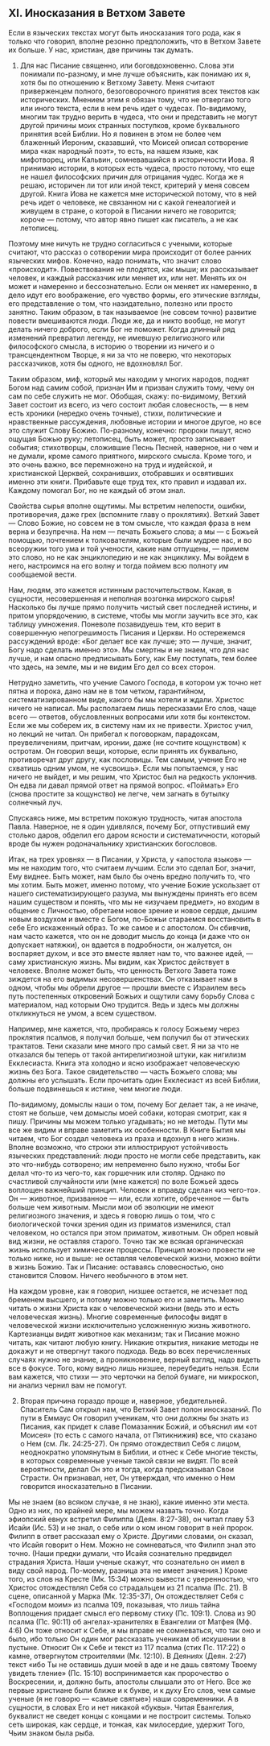 ## XI. Иносказания в Ветхом Завете

Если в языческих текстах могут быть иносказания того рода, как я только что говорил, вполне резонно предположить, что в Ветхом Завете их больше. У нас, христиан, две причины так думать.

1) Для нас Писание священно, или боговдохновенно. Слова эти понимали по-разному, и мне лучше объяснить, как понимаю их я, хотя бы по отношению к Ветхому Завету. Меня считают приверженцем полного, безоговорочного принятия всех текстов как исторических. Мнением этим я обязан тому, что не отвергаю того или иного текста, если в нем речь идет о чудесах. По-видимому, многим так трудно верить в чудеса, что они и представить не могут другой причины моих странных поступков, кроме буквального принятия всей Библии. Но я повинен в этом не более чем блаженный Иероним, сказавший, что Моисей описал сотворение мира «как народный поэт», то есть, на нашем языке, как мифотворец, или Кальвин, сомневавшийся в историчности Иова. Я принимаю истории, в которых есть чудеса, просто потому, что еще не нашел философских причин для отрицания чудес. Когда же я решаю, историчен ли тот или иной текст, критерий у меня совсем другой. Книга Иова не кажется мне исторической потому, что в ней речь идет о человеке, не связанном ни с какой генеалогией и живущем в стране, о которой в Писании ничего не говорится; короче — потому, что автор явно пишет как писатель, а не как летописец.

Поэтому мне ничуть не трудно согласиться с учеными, которые считают, что рассказ о сотворении мира происходит от более ранних языческих мифов. Конечно, надо понимать, что значит слово «происходит». Повествования не плодятся, как мыши; их рассказывает человек, и каждый рассказчик или меняет их, или нет. Менять их он может и намеренно и бессознательно. Если он меняет их намеренно, в дело идут его воображение, его чувство формы, его этические взгляды, его представление о том, что назидательно, полезно или просто занятно. Таким образом, в так называемое (не совсем точно) развитие повести вмешиваются люди. Люди же, да и никто вообще, не могут делать ничего доброго, если Бог не поможет. Когда длинный ряд изменений превратил легенду, не имевшую религиозного или философского смысла, в историю о творении из ничего и о трансцендентном Творце, я ни за что не поверю, что некоторых рассказчиков, хотя бы одного, не вдохновлял Бог.

Таким образом, миф, который мы находим у многих народов, поднят Богом над самим собой, признан Им и призван служить тому, чему он сам по себе служить не мог. Обобщая, скажу: по-видимому, Ветхий Завет состоит из всего, из чего состоит любая словесность, — в нем есть хроники (нередко очень точные), стихи, политические и нравственные рассуждения, любовные истории и многое другое, но все это служит Слову Божию. По-разному, конечно: пророки пишут, ясно ощущая Божью руку; летописец, быть может, просто записывает события; стихотворцы, сложившие Песнь Песней, наверное, ни о чем и не думали, кроме самого приятного, мирского смысла. Кроме того, и это очень важно, все перемножено на труд и иудейской, и христианской Церквей, сохранивших, отобравших и освятивших именно эти книги. Прибавьте еще труд тех, кто правил и издавал их. Каждому помогал Бог, но не каждый об этом знал.

Свойства сырья вполне ощутимы. Мы встретим нелепости, ошибки, противоречия, даже грех (вспомните главу о проклятиях). Ветхий Завет — Слово Божие, но совсем не в том смысле, что каждая фраза в нем верна и безупречна. На нем — печать Божьего слова; а мы — с Божьей помощью, почтением к толкователям, которые были мудрее нас, и во всеоружии того ума и той учености, какие нам отпущены, — примем это слово, но не как энциклопедию и не как энциклику. Мы войдем в него, настроимся на его волну и тогда поймем всю полноту им сообщаемой вести.

Нам, людям, это кажется истинным расточительством. Какая, в сущности, несовершенная и неполная возгонка мирского сырья! Насколько бы лучше прямо получить чистый свет последней истины, и притом упорядочению, в системе, чтобы мы могли заучить все это, как таблицу умножения. Поневоле позавидуешь тем, кто верит в совершенную непогрешимость Писания и Церкви. Но остережемся рассуждений вроде: «Бог делает все как лучше; это — лучше, значит, Богу надо сделать именно это». Мы смертны и не знаем, что для нас лучше, и нам опасно предписывать Богу, как Ему поступать, тем более что здесь, на земле, мы и не видим Его дел со всех сторон.

Нетрудно заметить, что учение Самого Господа, в котором уж точно нет пятна и порока, дано нам не в том четком, гарантийном, систематизированном виде, какого бы мы хотели и ждали. Христос ничего не написал. Мы располагаем лишь пересказами Его слов, чаще всего — ответов, обусловленных вопросами или хотя бы контекстом. Если же мы соберем их, в систему нам их не привести. Христос учил, но лекций не читал. Он прибегал к поговоркам, парадоксам, преувеличениям, притчам, иронии, даже (не сочтите кощунством) к остротам. Он говорил вещи, которые, если принять их буквально, противоречат друг другу, как пословицы. Тем самым, учение Его не схватишь одним умом, не «усвоишь». Если мы попытаемся, у нас ничего не выйдет, и мы решим, что Христос был на редкость уклончив. Он едва ли давал прямой ответ на прямой вопрос. «Поймать» Его (снова простите за кощунство) не легче, чем загнать в бутылку солнечный луч.

Спускаясь ниже, мы встретим похожую трудность, читая апостола Павла. Наверное, не я один удивлялся, почему Бог, отпустивший ему столько даров, обделил его даром ясности и систематичности, который вроде бы нужен родоначальнику христианских богословов.

Итак, на трех уровнях — в Писании, у Христа, у «апостола языков» — мы не находим того, что считаем лучшим. Если это сделал Бог, значит, Ему виднее. Быть может, нам было бы очень вредно получить то, что мы хотим. Быть может, именно потому, что учение Божие ускользает от нашего систематизирующего разума, мы вынуждены принять его всем нашим существом и понять, что мы не «изучаем предмет», но входим в общение с Личностью, обретаем новое зрение и новое сердце, дышим новым воздухом и вместе с Богом, по-Божьи стараемся восстановить в себе Его искаженный образ. То же самое и с апостолом. Он сбивчив, нам часто кажется, что он не доводит мысль до конца (и даже что он допускает натяжки), он вдается в подробности, он жалуется, он воспаряет духом, и все это вместе являет нам то, что важнее идей, — саму христианскую жизнь. Мы видим, как Христос действует в человеке. Вполне может быть, что ценность Ветхого Завета тоже зиждется на его видимых несовершенствах. Он отказывает нам в одном, чтобы мы обрели другое — прошли вместе с Израилем весь путь постепенных откровений Божьих и ощутили саму борьбу Слова с материалом, над которым Оно трудится. Ведь и здесь мы должны откликнуться не умом, а всем существом.

Например, мне кажется, что, пробираясь к голосу Божьему через проклятия псалмов, я получил больше, чем получил бы от этических трактатов. Тени сказали мне много про самый свет. Я ни за что не отказался бы теперь от такой антирелигиозной штуки, как нигилизм Екклесиаста. Книга эта холодно и ясно изображает человеческую жизнь без Бога. Такое свидетельство — часть Божьего слова; мы должны его услышать. Если прочитать один Екклесиаст из всей Библии, больше подвинешься к истине, чем многие люди.

По-видимому, домыслы наши о том, почему Бог делает так, а не иначе, стоят не больше, чем домыслы моей собаки, которая смотрит, как я пишу. Причины мы можем только угадывать; но не методы. Пути мы все же видим и вправе заметить их особенности. В Книге Бытия мы читаем, что Бог создал человека из праха и вдохнул в него жизнь. Вполне возможно, что строки эти иллюстрируют устойчивость языческих представлений: люди просто не могли себе представить, как это что-нибудь сотворено; им непременно было нужно, чтобы Бог делал что-то из чего-то, как горшечник или столяр. Однако по счастливой случайности или (мне кажется) по воле Божьей здесь воплощен важнейший принцип. Человек и вправду сделан «из чего-то». Он — животное, призванное — или, если хотите, обреченное — быть больше чем животным. Мысли мои об эволюции не имеют религиозного значения, и здесь я говорю лишь о том, что с биологической точки зрения один из приматов изменился, стал человеком, но остался при этом приматом, животным. Он обрел новый вид жизни, не оставляя старого. Точно так же всякая органическая жизнь использует химические процессы. Принцип можно провести не только ниже, но и выше: не оставляя человеческой жизни, можно войти в жизнь Божию. Так и Писание: оставаясь словесностью, оно становится Словом. Ничего необычного в этом нет.

На каждом уровне, как я говорил, низшее остается, не исчезает под бременем высшего, и потому можно только его и заметить. Можно читать о жизни Христа как о человеческой жизни (ведь это и есть человеческая жизнь). Многие современные философы видят в человеческой жизни исключительно усложненную жизнь животного. Картезианцы видят животное как механизм; так и Писание можно читать, как читают любую книгу. Никакие открытия, никакие методы не докажут и не отвергнут такого подхода. Ведь во всех перечисленных случаях нужно не знание, а проникновение, верный взгляд, надо видеть все в фокусе. Того, кому видно лишь низшее, переубедить нельзя. Если вам кажется, что стихи — это черточки на белой бумаге, ни микроскоп, ни анализ чернил вам не помогут.

2) Вторая причина гораздо проще и, наверное, убедительней. Спаситель Сам открыл нам, что Ветхий Завет полон иносказаний. По пути в Еммаус Он говорил ученикам, что они должны бы знать из Писания, как придет к славе Помазанник Божий, и объяснил им «от Моисея» (то есть с самого начала, от Пятикнижия) все, что сказано о Нем (см. Лк. 24:25-27). Он прямо отождествил Себя с лицом, неоднократно упомянутым в Библии, и отнес к Себе многие тексты, в которых современные ученые такой связи не видят. По всей вероятности, делал Он это и тогда, когда предсказывал Свои Страсти. Он признавал, нет, Он утверждал, что именно о Нем говорится иносказательно в Писании.

Мы не знаем (во всяком случае, я не знаю), какие именно эти места. Одно из них, по крайней мере, мы можем назвать точно. Когда эфиопский евнух встретил Филиппа (Деян. 8:27-38), он читал главу 53 Исайи (Ис. 53) и не знал, о себе или о ком ином говорит в ней пророк. Филипп в ответ рассказал ему о Христе. Другими словами, он сказал, что Исайя говорит о Нем. Можно не сомневаться, что Филипп знал это точно. (Наши предки думали, что Исайя сознательно предвидел страдания Христа. Наши ученые скажут, что сознательно он имел в виду свой народ. По-моему, разница эта не имеет значения.) Кроме того, из слов на Кресте (Мк. 15:34) можно вывести с уверенностью, что Христос отождествлял Себя со страдальцем из 21 псалма (Пс. 21). В сцене, описанной у Марка (Мк. 12:35-37), Он отождествляет Себя с «Господом моим» из псалма 109, показывая, что лишь тайна Воплощения придает смысл его первому стиху (Пс. 109:1). Слова из 90 псалма (Пс. 90:11) об ангелах-хранителях в Евангелии от Матфея (Мф. 4:6) Он тоже относит к Себе, и мы вправе не сомневаться, что так оно и было, ибо только Он один мог рассказать ученикам об искушении в пустыне. Относит Он к Себе и текст из 117 псалма (стих Пс. 117:22) о камне, отвергнутом строителями (Мк. 12:10). В Деяниях (Деян. 2:27) текст «ибо Ты не оставишь души моей в аде и не дашь святому Твоему увидеть тление» (Пс. 15:10) воспринимается как пророчество о Воскресении, и, должно быть, апостолы слышали это от Него. Все же первые христиане были ближе и к букве, и к духу Его слов, чем самые ученые (я не говорю — «самые святые») наши современники. А в сущности, в словах Его и нет никакой «буквы». Читая Евангелия, буквалист не сведет концы с концами и не построит системы. Только сеть широкая, как сердце, и тонкая, как милосердие, удержит Того, Чьим знаком была рыба.